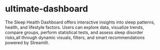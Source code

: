 # ultimate-dashboard
The Sleep Health Dashboard offers interactive insights into sleep patterns, health, and lifestyle factors. Users can explore data, visualize trends, compare groups, perform statistical tests, and assess sleep disorder risks,all through dynamic visuals, filters, and smart recommendations powered by Streamlit.
